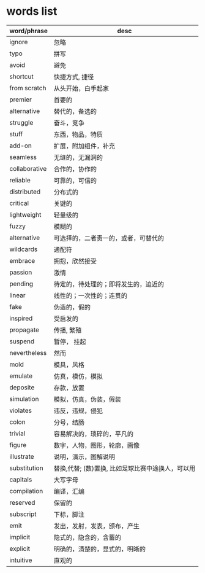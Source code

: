 # words list

| word/phrase | desc |
| ---- | ---- |
| ignore | 忽略 |
| typo | 拼写 |
| avoid | 避免 |
| shortcut | 快捷方式, 捷径 |
| from scratch | 从头开始，白手起家 |
| premier | 首要的 |
| alternative | 替代的，备选的 |
| struggle | 奋斗，竞争|
| stuff | 东西，物品，特质 |
| add-on | 扩展，附加组件，补充|
| seamless| 无缝的，无漏洞的 |
| collaborative | 合作的，协作的 |
| reliable | 可靠的，可信的 |
| distributed |  分布式的 |
| critical |  关键的 |
| lightweight |  轻量级的 |
| fuzzy |  模糊的 |
| alternative |  可选择的，二者责一的，或者，可替代的 |
| wildcards |  通配符 |
| embrace |  拥抱，欣然接受 |
| passion |  激情 |
| pending |  待定的，待处理的；即将发生的，迫近的 |
| linear |  线性的；一次性的；连贯的|
| fake |  伪造的，假的 |
| inspired | 受启发的 |
| propagate | 传播, 繁殖 |
| suspend | 暂停， 挂起 |
| nevertheless  | 然而 |
| mold  | 模具，风格 |
| emulate  | 仿真，模仿，模拟|
| deposite  | 存款，放置 |
| simulation  | 模拟，仿真，伪装，假装 |
| violates  | 违反，违规，侵犯 |
| colon  | 分号，结肠 |
| trivial | 容易解决的，琐碎的，平凡的 |
| figure | 数字，人物，图形，轮廓，画像 |
| illustrate | 说明，演示，图解说明 |
| substitution | 替换,代替; (数)置换, 比如足球比赛中途换人，可以用 |
| capitals | 大写字母 |
| compilation | 编译，汇编 |
| reserved | 保留的 |
| subscript | 下标，脚注 |
| emit | 发出，发射，发表，颁布，产生 |
| implicit | 隐式的，隐含的，含蓄的 |
| explicit | 明确的，清楚的，显式的，明晰的 |
| intuitive | 直观的 |
